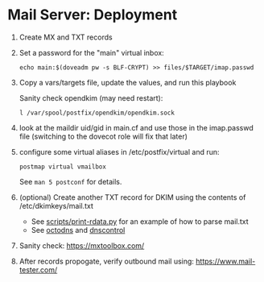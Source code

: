 # Mail Server: Deployment

1. Create MX and TXT records

2. Set a password for the "main" virtual inbox:

    ```shell
    echo main:$(doveadm pw -s BLF-CRYPT) >> files/$TARGET/imap.passwd
    ```

3. Copy a vars/targets file, update the values, and run this playbook

    Sanity check opendkim (may need restart):
    ```shell
    l /var/spool/postfix/opendkim/opendkim.sock
    ```

4. look at the maildir uid/gid in main.cf and use those in the imap.passwd file (switching to the dovecot role will fix that later)

5. configure some virtual aliases in /etc/postfix/virtual and run:

    ```shell
    postmap virtual vmailbox
    ```

    See `man 5 postconf` for details.

6. (optional) Create another TXT record for DKIM using the contents of /etc/dkimkeys/mail.txt

    * See [scripts/print-rdata.py](../scripts/print-rdata.py) for an example of how to parse mail.txt
    * See [octodns](https://github.com/octodns/octodns-easydns) and [dnscontrol](https://dnscontrol.org/)

7. Sanity check: https://mxtoolbox.com/

8. After records propogate, verify outbound mail using: https://www.mail-tester.com/

